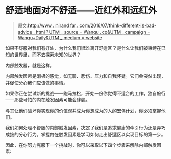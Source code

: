 # 舒适地面对不舒适——近红外和远红外

> 原文:[http://www . nirand far . com/2016/07/think-different-is-bad-advice . html？UTM _ source = Wanqu . co&UTM _ campaign = Wanqu+Daily&UTM _ medium = website](http://www.nirandfar.com/2016/07/think-different-is-bad-advice.html?utm_source=wanqu.co&utm_campaign=Wanqu+Daily&utm_medium=website)

如果不舒服对我们有好处，为什么我们很难离开舒适区？是什么让我们被束缚在已知的世界里，而不去探索未知的世界？

内部触发器，就是这样。

内部触发因素是消极的感觉，如无聊、悲伤、压力和自我怀疑。它们会突然出现，并促使[分心](/distractions/)我们应该做的事情。

如果你正在尝试新的挑战——跑马拉松，开始一份你觉得不适合的工作，独自旅行——那些可怕的内在触发因素可能会肆虐。

与其让他们破坏你实现你的价值观并成为你想成为的人的宏伟计划，你必须掌握他们。

我们如何处理不舒服的内部触发因素，决定了我们是追求健康的牵引行为还是弄巧成拙的分心行为。掌握内在触发因素是学习如何走出舒适区以实现目标的第一步。

因此，在你努力克服下一个挑战时，你可以采取以下四个步骤来解除内部触发因素: